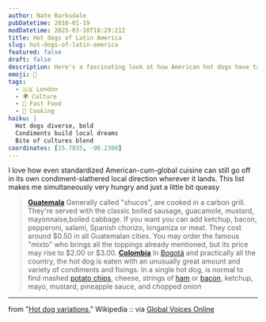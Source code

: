 ```yaml
---
author: Nate Barksdale
pubDatetime: 2010-01-19
modDatetime: 2025-03-10T18:29:21Z
title: Hot dogs of Latin America
slug: hot-dogs-of-latin-america
featured: false
draft: false
description: Here's a fascinating look at how American hot dogs have taken on unique local twists throughout Latin America. The variations in Guatemala and Colombia showcase just how inventive cuisine can be.
emoji: 🌭
tags:
  - 🇬🇧 London
  - 🌍 Culture
  - 🍔 Fast Food
  - 🍳 Cooking
haiku: |
  Hot dogs diverse, bold  
  Condiments build local dreams  
  Bite of cultures blend
coordinates: [15.7835, -90.2308]
---
```


I love how even standardized American-cum-global cuisine can still go off in its own condiment-slathered local direction wherever it lands. This list makes me simultaneously very hungry and just a little bit queasy

> **[Guatemala](/wiki/Guatemala "Guatemala")** Generally called "shucos", are cooked in a carbon grill. They're served with the classic boiled sausage, guacamole, mustard, mayonnaise,boiled cabbage. If you want you can add ketchup, bacon, pepperoni, salami, Spanish chorizo, longaniza or meat. They cost around $0.50 in all Guatemalan cities. You may order the famous "mixto" who brings all the toppings already mentioned, but its price may rise to $2.00 or $3.00. **[Colombia](/wiki/Colombia "Colombia")** In [Bogotá](/wiki/Bogotá "Bogotá") and practically all the country, the hot dog is eaten with an unusually great amount and variety of condiments and fixings. In a single hot dog, is normal to find mashed [potato chips](/wiki/Potato_chips "Potato chips"), cheese, strings of [ham](/wiki/Ham "Ham") or [bacon](/wiki/Bacon "Bacon"), ketchup, mayo, mustard, pineapple sauce, and chopped onion

---

from "[Hot dog variations](http://en.wikipedia.org/wiki/Hot_dog_variations#Other_locations_in_the_Americas)," Wikipedia :: via [Global Voices Online](http://globalvoicesonline.org/2009/02/15/guatemala-the-shuco-hot-dog/)
